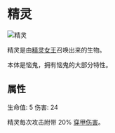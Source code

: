 # 精灵

![精灵](https://cdn.jsdelivr.net/gh/GuizhanCraft/FoxyMachines-Wiki/images/pixie.png ':size=25%')

精灵是由[精灵女王](/Pixie-Queen)召唤出来的生物。

本体是恼鬼，拥有恼鬼的大部分特性。

## 属性

生命值: 5
伤害: 24

精灵每次攻击附带 20% [穿甲伤害](/Damage)。
